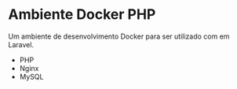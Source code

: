 # Ambiente Docker PHP

Um ambiente de desenvolvimento Docker para ser utilizado com em Laravel.

- PHP
- Nginx
- MySQL
